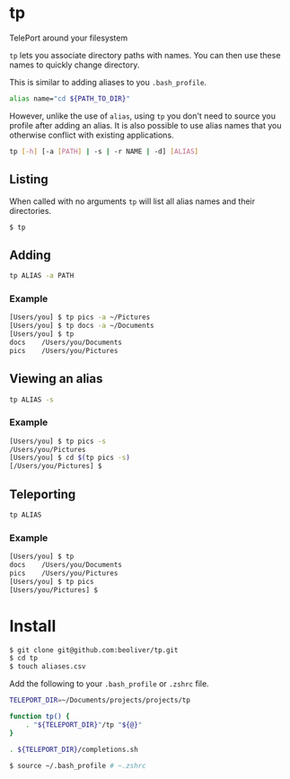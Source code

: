 # tp

TelePort around your filesystem

`tp` lets you associate directory paths with names. You can then use these names to quickly change directory.

This is similar to adding aliases to you `.bash_profile`.

```sh
alias name="cd ${PATH_TO_DIR}"
```

However, unlike the use of `alias`, using `tp` you don't need to source you profile after adding an alias. It is also possible to use alias names that you otherwise conflict with existing applications.

```sh
tp [-h] [-a [PATH] | -s | -r NAME | -d] [ALIAS]
```

## Listing

When called with no arguments `tp` will list all alias names and their directories.

```sh
$ tp
```

## Adding

```sh
tp ALIAS -a PATH
```

### Example

```sh
[Users/you] $ tp pics -a ~/Pictures
[Users/you] $ tp docs -a ~/Documents
[Users/you] $ tp
docs    /Users/you/Documents
pics    /Users/you/Pictures
```

## Viewing an alias

```sh
tp ALIAS -s
```

### Example

```sh
[Users/you] $ tp pics -s
/Users/you/Pictures
[Users/you] $ cd $(tp pics -s)
[/Users/you/Pictures] $
```

## Teleporting

```sh
tp ALIAS
```

### Example

```sh
[Users/you] $ tp
docs    /Users/you/Documents
pics    /Users/you/Pictures
[Users/you] $ tp pics
[Users/you/Pictures] $
```

# Install

```sh
$ git clone git@github.com:beoliver/tp.git
$ cd tp
$ touch aliases.csv
```

Add the following to your `.bash_profile` or `.zshrc` file.

```sh
TELEPORT_DIR=~/Documents/projects/projects/tp

function tp() {
    . "${TELEPORT_DIR}"/tp "${@}"
}

. ${TELEPORT_DIR}/completions.sh
```

```sh
$ source ~/.bash_profile # ~.zshrc
```
